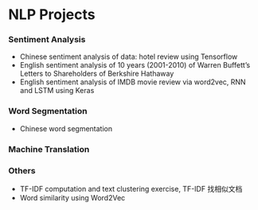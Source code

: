# NLP Projects

### Sentiment Analysis

- Chinese sentiment analysis of data: hotel review using Tensorflow
- English sentiment analysis of 10 years (2001-2010) of Warren Buffett’s Letters to Shareholders of Berkshire Hathaway
- English sentiment analysis of IMDB movie review via word2vec, RNN and LSTM using Keras

### Word Segmentation

- Chinese word segmentation

### Machine Translation

### Others

- TF-IDF computation and text clustering exercise, TF-IDF 找相似文档
- Word similarity using Word2Vec
